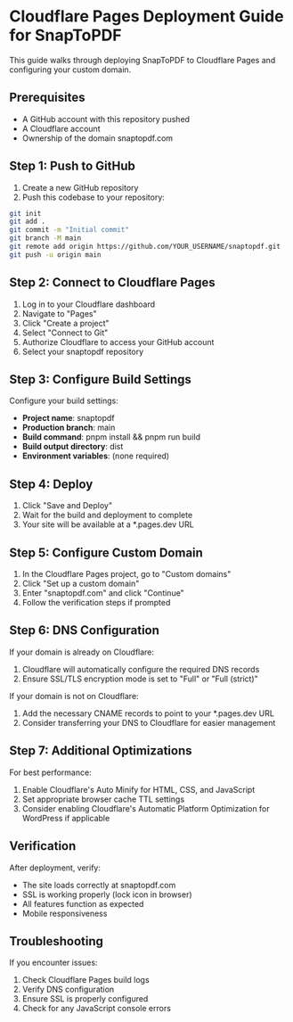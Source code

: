 # Cloudflare Pages Deployment Guide for SnapToPDF

This guide walks through deploying SnapToPDF to Cloudflare Pages and configuring your custom domain.

## Prerequisites

- A GitHub account with this repository pushed
- A Cloudflare account
- Ownership of the domain snaptopdf.com

## Step 1: Push to GitHub

1. Create a new GitHub repository
2. Push this codebase to your repository:

```bash
git init
git add .
git commit -m "Initial commit"
git branch -M main
git remote add origin https://github.com/YOUR_USERNAME/snaptopdf.git
git push -u origin main
```

## Step 2: Connect to Cloudflare Pages

1. Log in to your Cloudflare dashboard
2. Navigate to "Pages"
3. Click "Create a project"
4. Select "Connect to Git"
5. Authorize Cloudflare to access your GitHub account
6. Select your snaptopdf repository

## Step 3: Configure Build Settings

Configure your build settings:

- **Project name**: snaptopdf
- **Production branch**: main
- **Build command**: pnpm install && pnpm run build
- **Build output directory**: dist
- **Environment variables**: (none required)

## Step 4: Deploy

1. Click "Save and Deploy"
2. Wait for the build and deployment to complete
3. Your site will be available at a *.pages.dev URL

## Step 5: Configure Custom Domain

1. In the Cloudflare Pages project, go to "Custom domains"
2. Click "Set up a custom domain"
3. Enter "snaptopdf.com" and click "Continue"
4. Follow the verification steps if prompted

## Step 6: DNS Configuration

If your domain is already on Cloudflare:

1. Cloudflare will automatically configure the required DNS records
2. Ensure SSL/TLS encryption mode is set to "Full" or "Full (strict)"

If your domain is not on Cloudflare:

1. Add the necessary CNAME records to point to your *.pages.dev URL
2. Consider transferring your DNS to Cloudflare for easier management

## Step 7: Additional Optimizations

For best performance:

1. Enable Cloudflare's Auto Minify for HTML, CSS, and JavaScript
2. Set appropriate browser cache TTL settings
3. Consider enabling Cloudflare's Automatic Platform Optimization for WordPress if applicable

## Verification

After deployment, verify:

- The site loads correctly at snaptopdf.com
- SSL is working properly (lock icon in browser)
- All features function as expected
- Mobile responsiveness

## Troubleshooting

If you encounter issues:

1. Check Cloudflare Pages build logs
2. Verify DNS configuration
3. Ensure SSL is properly configured
4. Check for any JavaScript console errors